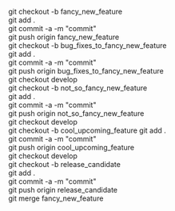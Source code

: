 git checkout -b fancy_new_feature
<br>
git add .
<br>
git commit -a -m "commit"
<br>
git push origin fancy_new_feature
<br>
git checkout -b bug_fixes_to_fancy_new_feature
<br>
git add .
<br>
git commit -a -m "commit"
<br>
git push origin bug_fixes_to_fancy_new_feature
<br>
git checkout develop
<br>
git checkout -b not_so_fancy_new_feature
<br>
git add .
<br>
git commit -a -m "commit"
<br>
git push origin not_so_fancy_new_feature
<br>
git checkout develop
<br>
git checkout -b cool_upcoming_feature
git add .
<br>
git commit -a -m "commit"
<br>
git push origin cool_upcoming_feature
<br>
git checkout develop
<br>
git checkout -b release_candidate
<br>
git add .
<br>
git commit -a -m "commit"
<br>
git push origin release_candidate
<br>
git merge fancy_new_feature

